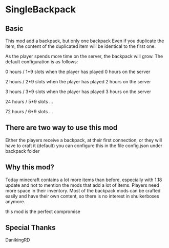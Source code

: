 # SingleBackpack

## Basic
This mod add a backpack, but only one backpack
Even if you duplicate the item, the content of the duplicated item will be identical to the first one.

As the player spends more time on the server, the backpack will grow.
The default configuration is as follows:

  0 hours / 1*9 slots   when the player has played 0 hours on the server

  2 hours / 2*9 slots   when the player has played 2 hours on the server
  
  3 hours / 3*9 slots   when the player has played 3 hours on the server
  
  24 hours / 5*9 slots  ...
  
  72 hours / 6*9 slots  ...
  
  

## There are two way to use this mod
Either the players receive a backpack, at their first connection, or they will have to craft it (default)
you can configure this in the file config.json under backpack folder


## Why this mod?

Today minecraft contains a lot more items than before, especially with 1.18 update and not to mention the mods that add a lot of items.
Players need more space in their inventory.
Most of the backpack mods can be crafted easily and have their own content, so there is no interest in shulkerboxes anymore.

this mod is the perfect compromise

## Special Thanks

  DanikingRD
